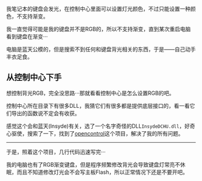 我笔记本的键盘会发光，在控制中心里面可以设置灯光颜色，不过只能设置一种颜色，不支持渐变。



我一直觉得可能是我的键盘并不是RGB的，所以不支持渐变，直到某次重启电脑看到键盘在渐变···



电脑是蓝天公模的，但是搜索不到任何和键盘背光相关的东西，于是——自己动手丰衣足食。



## 从控制中心下手



想控制背光RGB，完全没思路···那就看看控制中心是怎么设置RGB的吧。



控制中心所在目录下有很多DLL，我猜它们有很多都是提供底层接口的，看一看它们导出的函数说不定会有收获。



感觉这个会和蓝天(Insyde)有关，选了一个名字奇怪的DLL`InsydeDCHU.dll`，好奇心驱使，搜索了一下，找到了[opencontrol](https://github.com/douweschulte/opencontrol)这个项目，解决了我的所有问题。



---



于是，照着这个项目，几行代码迅速写完···



我的电脑也有了RGB渐变键盘，但是程序频繁修改背光会导致键盘灯常亮不休眠，而且不知道修改灯光会不会写主板Flash，所以正常情况下还是不要开吧。



   






